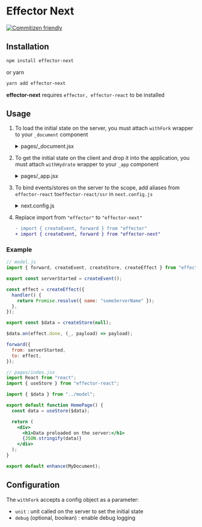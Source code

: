 # Effector Next

[![Commitizen friendly](https://img.shields.io/badge/commitizen-friendly-brightgreen.svg)](http://commitizen.github.io/cz-cli/)

## Installation

```bash
npm install effector-next
```

or yarn

```bash
yarn add effector-next
```

**effector-next** requires `effector, effector-react` to be installed

## Usage

1. To load the initial state on the server, you must attach `withFork` wrapper to your `_document` component

   <details>
       <summary>pages/_document.jsx</summary>

   ```jsx
   import React from "react";
   import { withFork } from "effector-next";
   import App from "next/app";

   import { serverStarted } from "../model";

   const enhance = withFork({ unit: serverStarted });

   class MyDocument extends Document {
     // some override if needed
   }

   export default enhance(MyDocument);
   ```

   </details>

2. To get the initial state on the client and drop it into the application, you must attach `withHydrate` wrapper to your `_app` component

   <details>
       <summary>pages/_app.jsx</summary>

   ```jsx
   import React from "react";
   import { withHydrate } from "effector-next";
   import App from "next/app";

   const enhance = withHydrate();

   function MyApp({ Component, pageProps }) {
     return <Component {...pageProps} />;
   }

   export default enhance(MyApp);
   ```

   </details>

3. To bind events/stores on the server to the scope, add aliases from `effector-react` to`effector-react/ssr` in `next.config.js`

   <details>
       <summary>next.config.js</summary>

   ```js
   const { withEffectoReactAliases } = require("effector-next/tools");

   const enhance = withEffectoReactAliases();

   module.exports = enhance({});
   ```

   </details>

4. Replace import from `"effector"` to `"effector-next"`

   ```diff
   - import { createEvent, forward } from "effector"
   + import { createEvent, forward } from "effector-next"
   ```

### Example

```jsx
// model.js
import { forward, createEvent, createStore, createEffect } from "effector-next";

export const serverStarted = createEvent();

const effect = createEffect({
  handler() {
    return Promise.resolve({ name: "someServerName" });
  },
});

export const $data = createStore(null);

$data.on(effect.done, (_, payload) => payload);

forward({
  from: serverStarted,
  to: effect,
});
```

```jsx
// pages/index.jsx
import React from "react";
import { useStore } from "effector-react";

import { $data } from "../model";

export default function HomePage() {
  const data = useStore($data);

  return (
    <div>
      <h1>Data preloaded on the server:</h1>
      {JSON.stringify(data)}
    </div>
  );
}

export default enhance(MyDocument);
```

## Configuration

The `withFork` accepts a config object as a parameter:

- `unit` : unit called on the server to set the initial state
- `debug` (optional, boolean) : enable debug logging
